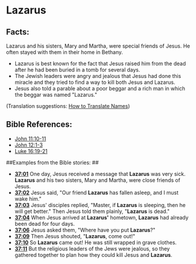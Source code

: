 # Lazarus #

## Facts: ##

Lazarus and his sisters, Mary and Martha, were special friends of Jesus. He often stayed with them in their home in Bethany.

* Lazarus is best known for the fact that Jesus raised him from the dead after he had been buried in a tomb for several days.
* The Jewish leaders were angry and jealous that Jesus had done this miracle and they tried to find a way to kill both Jesus and Lazarus.
* Jesus also told a parable about a poor beggar and a rich man in which the beggar was named "Lazarus."

(Translation suggestions: [How to Translate Names](en/ta-vol1/translate/man/translate-names))



## Bible References: ##

* [John 11:10-11](en/tn/jhn/help/11/10)
* [John 12:1-3](en/tn/jhn/help/12/01)
* [Luke 16:19-21](en/tn/luk/help/16/19)

##Examples from the Bible stories: ##

* __[37:01](en/tn/obs/help/37/01)__ One day, Jesus received a message that __Lazarus__  was very sick. __Lazarus__  and his two sisters, Mary and Martha, were close friends of Jesus.
* __[37:02](en/tn/obs/help/37/02)__ Jesus said, "Our friend __Lazarus__  has fallen asleep, and I must wake him."
* __[37:03](en/tn/obs/help/37/03)__ Jesus' disciples replied, "Master, if __Lazarus__  is sleeping, then he will get better." Then Jesus told them plainly, "__Lazarus__  is dead."
* __[37:04](en/tn/obs/help/37/04)__ When Jesus arrived at __Lazarus'__  hometown, __Lazarus__  had already been dead for four days.
* __[37:06](en/tn/obs/help/37/06)__ Jesus asked them, "Where have you put __Lazarus__?"
* __[37:09](en/tn/obs/help/37/09)__ Then Jesus shouted, "__Lazarus__, come out!"
* __[37:10](en/tn/obs/help/37/10)__ So __Lazarus__  came out! He was still wrapped in grave clothes.
* __[37:11](en/tn/obs/help/37/11)__ But the religious leaders of the Jews were jealous, so they gathered together to plan how they could kill Jesus and __Lazarus__.